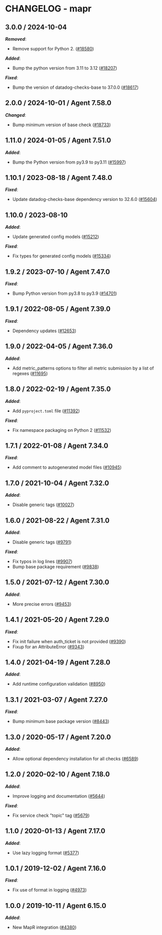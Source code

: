 # CHANGELOG - mapr

<!-- towncrier release notes start -->

## 3.0.0 / 2024-10-04

***Removed***:

* Remove support for Python 2. ([#18580](https://github.com/DataDog/integrations-core/pull/18580))

***Added***:

* Bump the python version from 3.11 to 3.12 ([#18207](https://github.com/DataDog/integrations-core/pull/18207))

***Fixed***:

* Bump the version of datadog-checks-base to 37.0.0 ([#18617](https://github.com/DataDog/integrations-core/pull/18617))

## 2.0.0 / 2024-10-01 / Agent 7.58.0

***Changed***:

* Bump minimum version of base check ([#18733](https://github.com/DataDog/integrations-core/pull/18733))

## 1.11.0 / 2024-01-05 / Agent 7.51.0

***Added***:

* Bump the Python version from py3.9 to py3.11 ([#15997](https://github.com/DataDog/integrations-core/pull/15997))

## 1.10.1 / 2023-08-18 / Agent 7.48.0

***Fixed***:

* Update datadog-checks-base dependency version to 32.6.0 ([#15604](https://github.com/DataDog/integrations-core/pull/15604))

## 1.10.0 / 2023-08-10

***Added***:

* Update generated config models ([#15212](https://github.com/DataDog/integrations-core/pull/15212))

***Fixed***:

* Fix types for generated config models ([#15334](https://github.com/DataDog/integrations-core/pull/15334))

## 1.9.2 / 2023-07-10 / Agent 7.47.0

***Fixed***:

* Bump Python version from py3.8 to py3.9 ([#14701](https://github.com/DataDog/integrations-core/pull/14701))

## 1.9.1 / 2022-08-05 / Agent 7.39.0

***Fixed***:

* Dependency updates ([#12653](https://github.com/DataDog/integrations-core/pull/12653))

## 1.9.0 / 2022-04-05 / Agent 7.36.0

***Added***:

* Add metric_patterns options to filter all metric submission by a list of regexes ([#11695](https://github.com/DataDog/integrations-core/pull/11695))

## 1.8.0 / 2022-02-19 / Agent 7.35.0

***Added***:

* Add `pyproject.toml` file ([#11392](https://github.com/DataDog/integrations-core/pull/11392))

***Fixed***:

* Fix namespace packaging on Python 2 ([#11532](https://github.com/DataDog/integrations-core/pull/11532))

## 1.7.1 / 2022-01-08 / Agent 7.34.0

***Fixed***:

* Add comment to autogenerated model files ([#10945](https://github.com/DataDog/integrations-core/pull/10945))

## 1.7.0 / 2021-10-04 / Agent 7.32.0

***Added***:

* Disable generic tags ([#10027](https://github.com/DataDog/integrations-core/pull/10027))

## 1.6.0 / 2021-08-22 / Agent 7.31.0

***Added***:

* Disable generic tags ([#9791](https://github.com/DataDog/integrations-core/pull/9791))

***Fixed***:

* Fix typos in log lines ([#9907](https://github.com/DataDog/integrations-core/pull/9907))
* Bump base package requirement ([#9838](https://github.com/DataDog/integrations-core/pull/9838))

## 1.5.0 / 2021-07-12 / Agent 7.30.0

***Added***:

* More precise errors ([#9453](https://github.com/DataDog/integrations-core/pull/9453))

## 1.4.1 / 2021-05-20 / Agent 7.29.0

***Fixed***:

* Fix init failure when auth_ticket is not provided ([#9390](https://github.com/DataDog/integrations-core/pull/9390))
* Fixup for an AttributeError ([#9343](https://github.com/DataDog/integrations-core/pull/9343))

## 1.4.0 / 2021-04-19 / Agent 7.28.0

***Added***:

* Add runtime configuration validation ([#8950](https://github.com/DataDog/integrations-core/pull/8950))

## 1.3.1 / 2021-03-07 / Agent 7.27.0

***Fixed***:

* Bump minimum base package version ([#8443](https://github.com/DataDog/integrations-core/pull/8443))

## 1.3.0 / 2020-05-17 / Agent 7.20.0

***Added***:

* Allow optional dependency installation for all checks ([#6589](https://github.com/DataDog/integrations-core/pull/6589))

## 1.2.0 / 2020-02-10 / Agent 7.18.0

***Added***:

* Improve logging and documentation ([#5644](https://github.com/DataDog/integrations-core/pull/5644))

***Fixed***:

* Fix service check "topic" tag ([#5679](https://github.com/DataDog/integrations-core/pull/5679))

## 1.1.0 / 2020-01-13 / Agent 7.17.0

***Added***:

* Use lazy logging format ([#5377](https://github.com/DataDog/integrations-core/pull/5377))

## 1.0.1 / 2019-12-02 / Agent 7.16.0

***Fixed***:

* Fix use of format in logging ([#4973](https://github.com/DataDog/integrations-core/pull/4973))

## 1.0.0 / 2019-10-11 / Agent 6.15.0

***Added***:

* New MapR integration ([#4380](https://github.com/DataDog/integrations-core/pull/4380))
